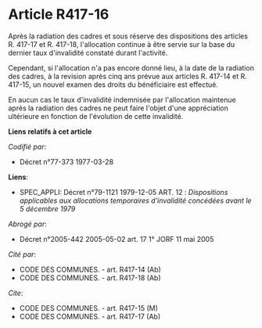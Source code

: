 # Article R417-16

Après la radiation des cadres et sous réserve des dispositions des articles R. 417-17 et R. 417-18, l'allocation continue à
être servie sur la base du dernier taux d'invalidité constaté durant l'activité.

Cependant, si l'allocation n'a pas encore donné lieu, à la date de la radiation des cadres, à la revision après cinq ans
prévue aux articles R. 417-14 et R. 417-15, un nouvel examen des droits du bénéficiaire est effectué.

En aucun cas le taux d'invalidité indemnisée par l'allocation maintenue après la radiation des cadres ne peut faire l'objet
d'une appréciation ultérieure en fonction de l'évolution de cette invalidité.

**Liens relatifs à cet article**

_Codifié par_:

  - Décret n°77-373 1977-03-28

**Liens**:

  - SPEC_APPLI: Décret n°79-1121 1979-12-05 ART. 12 : *Dispositions applicables aux allocations temporaires d'invalidité concédées avant le 5 décembre 1979*

_Abrogé par_:

  - Décret n°2005-442 2005-05-02 art. 17 1° JORF 11 mai 2005

_Cité par_:

  - CODE DES COMMUNES. - art. R417-14 (Ab)
  - CODE DES COMMUNES. - art. R417-18 (Ab)

_Cite_:

  - CODE DES COMMUNES. - art. R417-15 (M)
  - CODE DES COMMUNES. - art. R417-17 (Ab)
